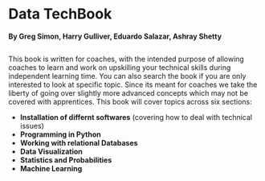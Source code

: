 <!-- #region -->
# Data TechBook

**By Greg Simon, Harry Gulliver, Eduardo Salazar, Ashray Shetty**


```{warning} Please do not share this with apprentices
```

This book is written for coaches, with the intended purpose of allowing coaches to learn and work on upskilling your technical skills during independent learning time. You can also search the book if you are only interested to look at specific topic. Since its meant for coaches we take the liberty of going over slightly more advanced concepts which may not be covered with apprentices. This book will cover topics across six sections:

- **Installation of differnt softwares** (covering how to deal with technical issues)
- **Programming in Python**
- **Working with relational Databases**
- **Data Visualization**
- **Statistics and Probabilities**
- **Machine Learning**
<!-- #endregion -->
